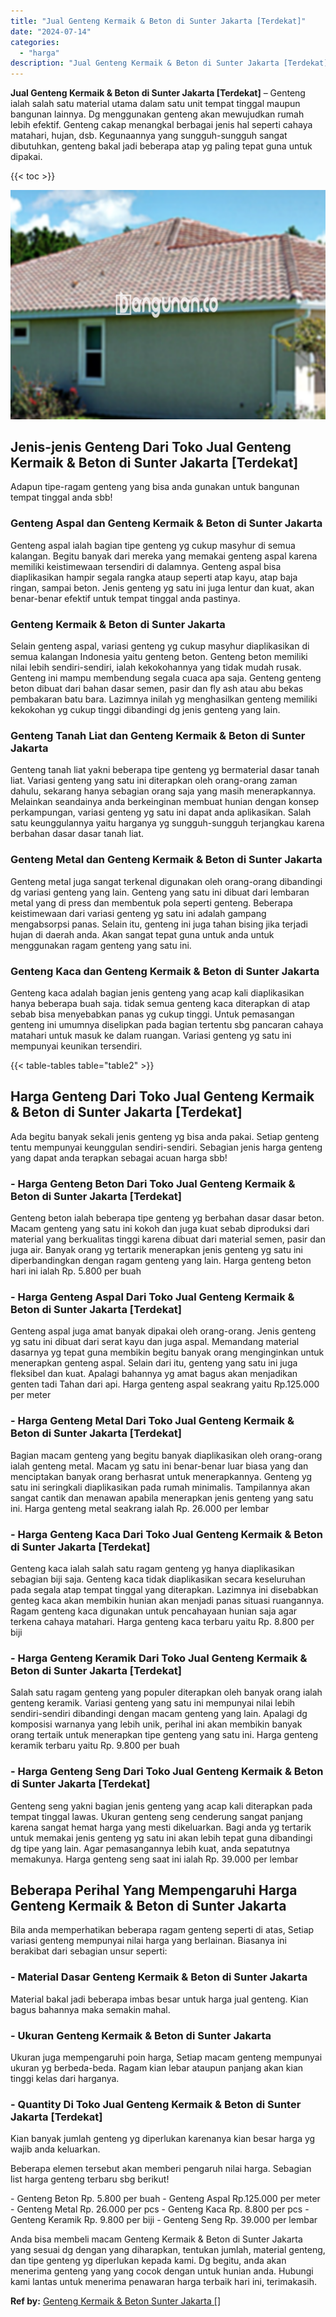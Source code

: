 ```yaml
---
title: "Jual Genteng Kermaik & Beton di Sunter Jakarta [Terdekat]"
date: "2024-07-14"
categories: 
  - "harga"
description: "Jual Genteng Kermaik & Beton di Sunter Jakarta [Terdekat]. Anda bisa membeli macam Genteng Kermaik & Beton di Sunter Jakarta yang sesuai dg dengan yang dihar..."
---
```


**Jual Genteng Kermaik & Beton di Sunter Jakarta \[Terdekat\]** – Genteng ialah salah satu material utama dalam satu unit tempat tinggal maupun bangunan lainnya. Dg menggunakan genteng akan mewujudkan rumah lebih efektif. Genteng cakap menangkal berbagai jenis hal seperti cahaya matahari, hujan, dsb. Kegunaannya yang sungguh-sungguh sangat dibutuhkan, genteng bakal jadi beberapa atap yg paling tepat guna untuk dipakai.

{{< toc >}}

![Jual Genteng Kermaik & Beton di Sunter Jakarta [Terdekat]](/images/genteng-minimalis-murah16.png)

## Jenis-jenis Genteng Dari Toko Jual Genteng Kermaik & Beton di Sunter Jakarta \[Terdekat\]

Adapun tipe-ragam genteng yang bisa anda gunakan untuk bangunan tempat tinggal anda sbb!

### Genteng Aspal dan Genteng Kermaik & Beton di Sunter Jakarta

Genteng aspal ialah bagian tipe genteng yg cukup masyhur di semua kalangan. Begitu banyak dari mereka yang memakai genteng aspal karena memiliki keistimewaan tersendiri di dalamnya. Genteng aspal bisa diaplikasikan hampir segala rangka ataup seperti atap kayu, atap baja ringan, sampai beton. Jenis genteng yg satu ini juga lentur dan kuat, akan benar-benar efektif untuk tempat tinggal anda pastinya.

### Genteng Kermaik & Beton di Sunter Jakarta

Selain genteng aspal, variasi genteng yg cukup masyhur diaplikasikan di semua kalangan Indonesia yaitu genteng beton. Genteng beton memiliki nilai lebih sendiri-sendiri, ialah kekokohannya yang tidak mudah rusak. Genteng ini mampu membendung segala cuaca apa saja. Genteng genteng beton dibuat dari bahan dasar semen, pasir dan fly ash atau abu bekas pembakaran batu bara. Lazimnya inilah yg menghasilkan genteng memiliki kekokohan yg cukup tinggi dibandingi dg jenis genteng yang lain.

### Genteng Tanah Liat dan Genteng Kermaik & Beton di Sunter Jakarta

Genteng tanah liat yakni beberapa tipe genteng yg bermaterial dasar tanah liat. Variasi genteng yang satu ini diterapkan oleh orang-orang zaman dahulu, sekarang hanya sebagian orang saja yang masih menerapkannya. Melainkan seandainya anda berkeinginan membuat hunian dengan konsep perkampungan, variasi genteng yg satu ini dapat anda aplikasikan. Salah satu keunggulannya yaitu harganya yg sungguh-sungguh terjangkau karena berbahan dasar dasar tanah liat.

### Genteng Metal dan Genteng Kermaik & Beton di Sunter Jakarta

Genteng metal juga sangat terkenal digunakan oleh orang-orang dibandingi dg variasi genteng yang lain. Genteng yang satu ini dibuat dari lembaran metal yang di press dan membentuk pola seperti genteng. Beberapa keistimewaan dari variasi genteng yg satu ini adalah gampang mengabsorpsi panas. Selain itu, genteng ini juga tahan bising jika terjadi hujan di daerah anda. Akan sangat tepat guna untuk anda untuk menggunakan ragam genteng yang satu ini.

### Genteng Kaca dan Genteng Kermaik & Beton di Sunter Jakarta

Genteng kaca adalah bagian jenis genteng yang acap kali diaplikasikan hanya beberapa buah saja. tidak semua genteng kaca diterapkan di atap sebab bisa menyebabkan panas yg cukup tinggi. Untuk pemasangan genteng ini umumnya diselipkan pada bagian tertentu sbg pancaran cahaya matahari untuk masuk ke dalam ruangan. Variasi genteng yg satu ini mempunyai keunikan tersendiri.

{{< table-tables table="table2" >}}

## Harga Genteng Dari Toko Jual Genteng Kermaik & Beton di Sunter Jakarta \[Terdekat\]

Ada begitu banyak sekali jenis genteng yg bisa anda pakai. Setiap genteng tentu mempunyai keunggulan sendiri-sendiri. Sebagian jenis harga genteng yang dapat anda terapkan sebagai acuan harga sbb!

### \- Harga Genteng Beton Dari Toko Jual Genteng Kermaik & Beton di Sunter Jakarta \[Terdekat\]

Genteng beton ialah beberapa tipe genteng yg berbahan dasar dasar beton. Macam genteng yang satu ini kokoh dan juga kuat sebab diproduksi dari material yang berkualitas tinggi karena dibuat dari material semen, pasir dan juga air. Banyak orang yg tertarik menerapkan jenis genteng yg satu ini diperbandingkan dengan ragam genteng yang lain. Harga genteng beton hari ini ialah Rp. 5.800 per buah

### \- Harga Genteng Aspal Dari Toko Jual Genteng Kermaik & Beton di Sunter Jakarta \[Terdekat\]

Genteng aspal juga amat banyak dipakai oleh orang-orang. Jenis genteng yg satu ini dibuat dari serat kayu dan juga aspal. Memandang material dasarnya yg tepat guna membikin begitu banyak orang menginginkan untuk menerapkan genteng aspal. Selain dari itu, genteng yang satu ini juga fleksibel dan kuat. Apalagi bahannya yg amat bagus akan menjadikan genten tadi Tahan dari api. Harga genteng aspal seakrang yaitu Rp.125.000 per meter

### \- Harga Genteng Metal Dari Toko Jual Genteng Kermaik & Beton di Sunter Jakarta \[Terdekat\]

Bagian macam genteng yang begitu banyak diaplikasikan oleh orang-orang ialah genteng metal. Macam yg satu ini benar-benar luar biasa yang dan menciptakan banyak orang berhasrat untuk menerapkannya. Genteng yg satu ini seringkali diaplikasikan pada rumah minimalis. Tampilannya akan sangat cantik dan menawan apabila menerapkan jenis genteng yang satu ini. Harga genteng metal seakrang ialah Rp. 26.000 per lembar

### \- Harga Genteng Kaca Dari Toko Jual Genteng Kermaik & Beton di Sunter Jakarta \[Terdekat\]

Genteng kaca ialah salah satu ragam genteng yg hanya diaplikasikan sebagian biji saja. Genteng kaca tidak diaplikasikan secara keseluruhan pada segala atap tempat tinggal yang diterapkan. Lazimnya ini disebabkan genteg kaca akan membikin hunian akan menjadi panas situasi ruangannya. Ragam genteng kaca digunakan untuk pencahayaan hunian saja agar terkena cahaya matahari. Harga genteng kaca terbaru yaitu Rp. 8.800 per biji

### \- Harga Genteng Keramik Dari Toko Jual Genteng Kermaik & Beton di Sunter Jakarta \[Terdekat\]

Salah satu ragam genteng yang populer diterapkan oleh banyak orang ialah genteng keramik. Variasi genteng yang satu ini mempunyai nilai lebih sendiri-sendiri dibandingi dengan macam genteng yang lain. Apalagi dg komposisi warnanya yang lebih unik, perihal ini akan membikin banyak orang tertaik untuk menerapkan tipe genteng yang satu ini. Harga genteng keramik terbaru yaitu Rp. 9.800 per buah

### \- Harga Genteng Seng Dari Toko Jual Genteng Kermaik & Beton di Sunter Jakarta \[Terdekat\]

Genteng seng yakni bagian jenis genteng yang acap kali diterapkan pada tempat tinggal lawas. Ukuran genteng seng cenderung sangat panjang karena sangat hemat harga yang mesti dikeluarkan. Bagi anda yg tertarik untuk memakai jenis genteng yg satu ini akan lebih tepat guna dibandingi dg tipe yang lain. Agar pemasangannya lebih kuat, anda sepatutnya memakunya. Harga genteng seng saat ini ialah Rp. 39.000 per lembar

## Beberapa Perihal Yang Mempengaruhi Harga Genteng Kermaik & Beton di Sunter Jakarta

Bila anda memperhatikan beberapa ragam genteng seperti di atas, Setiap variasi genteng mempunyai nilai harga yang berlainan. Biasanya ini berakibat dari sebagian unsur seperti:

### \- Material Dasar Genteng Kermaik & Beton di Sunter Jakarta

Material bakal jadi beberapa imbas besar untuk harga jual genteng. Kian bagus bahannya maka semakin mahal.

### \- Ukuran Genteng Kermaik & Beton di Sunter Jakarta

Ukuran juga mempengaruhi poin harga, Setiap macam genteng mempunyai ukuran yg berbeda-beda. Ragam kian lebar ataupun panjang akan kian tinggi kelas dari harganya.

### \- Quantity Di Toko Jual Genteng Kermaik & Beton di Sunter Jakarta \[Terdekat\]

Kian banyak jumlah genteng yg diperlukan karenanya kian besar harga yg wajib anda keluarkan.

Beberapa elemen tersebut akan memberi pengaruh nilai harga. Sebagian list harga genteng terbaru sbg berikut!

\- Genteng Beton Rp. 5.800 per buah - Genteng Aspal Rp.125.000 per meter - Genteng Metal Rp. 26.000 per pcs - Genteng Kaca Rp. 8.800 per pcs - Genteng Keramik Rp. 9.800 per biji - Genteng Seng Rp. 39.000 per lembar

Anda bisa membeli macam Genteng Kermaik & Beton di Sunter Jakarta yang sesuai dg dengan yang diharapkan, tentukan jumlah, material genteng, dan tipe genteng yg diperlukan kepada kami. Dg begitu, anda akan menerima genteng yang yang cocok dengan untuk hunian anda. Hubungi kami lantas untuk menerima penawaran harga terbaik hari ini, terimakasih.

**Ref by:**  [Genteng Kermaik & Beton  Sunter Jakarta []](https://id.wikipedia.org/wiki/Genteng)
